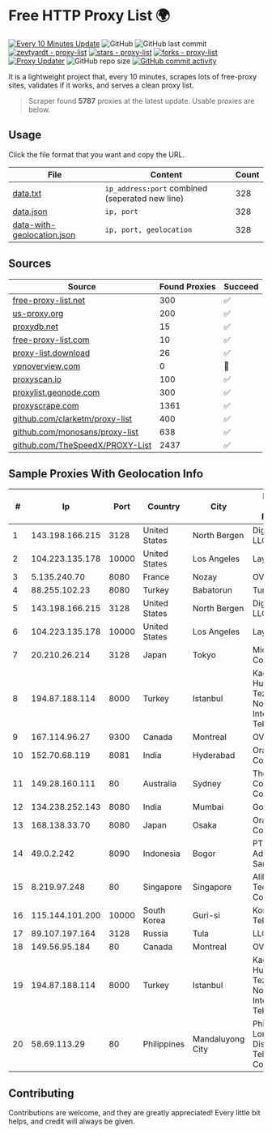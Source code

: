 
# Free HTTP Proxy List 🌍

[![Every 10 Minutes Update](https://github.com/mertguvencli/http-proxy-list/actions/workflows/main.yml/badge.svg?branch=main)](https://github.com/mertguvencli/http-proxy-list/actions/workflows/main.yml)
![GitHub](https://img.shields.io/github/license/mertguvencli/http-proxy-list)
![GitHub last commit](https://img.shields.io/github/last-commit/mertguvencli/http-proxy-list)
[![zevtyardt - proxy-list](https://img.shields.io/static/v1?label=zevtyardt&message=proxy-list&color=blue&logo=github)](https://github.com/zevtyardt/proxy-list "Go to GitHub repo")
[![stars - proxy-list](https://img.shields.io/github/stars/zevtyardt/proxy-list?style=social)](https://github.com/zevtyardt/proxy-list)
[![forks - proxy-list](https://img.shields.io/github/forks/zevtyardt/proxy-list?style=social)](https://github.com/zevtyardt/proxy-list)
[![Proxy Updater](https://github.com/zevtyardt/proxy-list/workflows/Proxy%20Updater/badge.svg)](https://github.com/zevtyardt/proxy-list/actions?query=workflow:"Proxy+Updater")
![GitHub repo size](https://img.shields.io/github/repo-size/zevtyardt/proxy-list)
[![GitHub commit activity](https://img.shields.io/github/commit-activity/m/zevtyardt/proxy-list?logo=commits)](https://github.com/zevtyardt/proxy-list/commits/main)

It is a lightweight project that, every 10 minutes, scrapes lots of free-proxy sites, validates if it works, and serves a clean proxy list.

> Scraper found **5787** proxies at the latest update. Usable proxies are below.

## Usage

Click the file format that you want and copy the URL.

|File|Content|Count|
|----|-------|-----|
|[data.txt](https://raw.githubusercontent.com/mertguvencli/http-proxy-list/main/proxy-list/data.txt)|`ip_address:port` combined (seperated new line)|328|
|[data.json](https://raw.githubusercontent.com/mertguvencli/http-proxy-list/main/proxy-list/data.json)|`ip, port`|328|
|[data-with-geolocation.json](https://raw.githubusercontent.com/mertguvencli/http-proxy-list/main/proxy-list/data-with-geolocation.json)|`ip, port, geolocation`|328|

## Sources

|Source|Found Proxies|Succeed|
|------|-------------|-------|
|[free-proxy-list.net](https://free-proxy-list.net)|300|✅|
|[us-proxy.org](https://www.us-proxy.org)|200|✅|
|[proxydb.net](http://proxydb.net)|15|✅|
|[free-proxy-list.com](https://free-proxy-list.com/?page=&port=&type%5B%5D=http&type%5B%5D=https&up_time=0&search=Search)|10|✅|
|[proxy-list.download](https://www.proxy-list.download/HTTP)|26|✅|
|[vpnoverview.com](https://vpnoverview.com/privacy/anonymous-browsing/free-proxy-servers)|0|🚫|
|[proxyscan.io](https://www.proxyscan.io)|100|✅|
|[proxylist.geonode.com](https://proxylist.geonode.com/api/proxy-list?limit=300&page=1&sort_by=lastChecked&sort_type=desc&protocols=http,https)|300|✅|
|[proxyscrape.com](https://api.proxyscrape.com/v2/?request=displayproxies&protocol=http&timeout=10000&country=all&ssl=all&anonymity=all)|1361|✅|
|[github.com/clarketm/proxy-list](https://raw.githubusercontent.com/clarketm/proxy-list/master/proxy-list-raw.txt)|400|✅|
|[github.com/monosans/proxy-list](https://raw.githubusercontent.com/monosans/proxy-list/main/proxies/http.txt)|638|✅|
|[github.com/TheSpeedX/PROXY-List](https://raw.githubusercontent.com/TheSpeedX/PROXY-List/master/http.txt)|2437|✅|


## Sample Proxies With Geolocation Info

|#|Ip|Port|Country|City|Internet Service Provider|
|-|--|----|-------|----|-------------------------|
|1|143.198.166.215|3128|United States|North Bergen|DigitalOcean, LLC|
|2|104.223.135.178|10000|United States|Los Angeles|LayerHost|
|3|5.135.240.70|8080|France|Nozay|OVH SAS|
|4|88.255.102.23|8080|Turkey|Babatorun|TurkTelekom|
|5|143.198.166.215|3128|United States|North Bergen|DigitalOcean, LLC|
|6|104.223.135.178|10000|United States|Los Angeles|LayerHost|
|7|20.210.26.214|3128|Japan|Tokyo|Microsoft Corporation|
|8|194.87.188.114|8000|Turkey|Istanbul|Kadir Huseyin Tezcan Nosspeed Internet Teknolojileri|
|9|167.114.96.27|9300|Canada|Montreal|OVH SAS|
|10|152.70.68.119|8081|India|Hyderabad|Oracle Corporation|
|11|149.28.160.111|80|Australia|Sydney|The Constant Company|
|12|134.238.252.143|8080|India|Mumbai|Google LLC|
|13|168.138.33.70|8080|Japan|Osaka|Oracle Corporation|
|14|49.0.2.242|8090|Indonesia|Bogor|PT Usaha Adi Sanggoro|
|15|8.219.97.248|80|Singapore|Singapore|Alibaba (US) Technology Co., Ltd.|
|16|115.144.101.200|10000|South Korea|Guri-si|Korea Telecom|
|17|89.107.197.164|3128|Russia|Tula|LLC TK Altair|
|18|149.56.95.184|80|Canada|Montreal|OVH Hosting|
|19|194.87.188.114|8000|Turkey|Istanbul|Kadir Huseyin Tezcan Nosspeed Internet Teknolojileri|
|20|58.69.113.29|80|Philippines|Mandaluyong City|Philippine Long Distance Telephone Co.|



## Contributing

Contributions are welcome, and they are greatly appreciated! Every
little bit helps, and credit will always be given.

